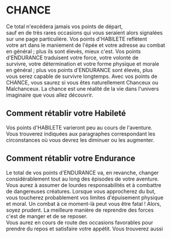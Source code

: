 # CHANCE
Ce total n'excédera jamais vos points de départ,  
sauf en de très rares occasions qui vous seraient alors signalées  
sur une page particulière. Vos points d'HABlLETE reflètent  
votre art dans le maniement de l'épée et votre adresse au combat  
en général ; plus ils sont élevés, mieux c'est. Vos points  
d'ENDURANCE traduisent votre force, votre volonté de  
survivre, votre détermination et votre forme physique et morale  
en général ; plus vos points d'ENDURANCE sont élevés, plus  
vous serez capable de survivre longtemps. Avec vos points de  
CHANCE, vous saurez si vous êtes naturellement Chanceux ou  
Malchanceux. La chance est une réalité de la vie dans l'univers  
imaginaire que vous allez découvrir.  

## Comment rétablir votre Habileté
Vos points d'HABlLETE varieront peu au cours de l'aventure.  
Vous trouverez indiquées aux paragraphes correspondant les  
circonstances où vous devrez les diminuer ou les augmenter.  

## Comment rétablir votre Endurance
Le total de vos points d'ENDURANCE va, en revanche, changer  
considérablement tout au long des épisodes de votre aventure.  
Vous aurez à assumer de lourdes responsabilités et à combattre  
de dangereuses créatures. Lorsque vous approcherez du but,  
vous toucherez probablement vos limites d'épuisement physique  
et moral. Un combat à ce moment-là peut vous être fatal ! Alors,  
soyez prudent. La meilleure manière de reprendre des forces  
c'est de manger et de se reposer.  
Vous aurez en cours de route des occasions favorables pour  
prendre du repos et satisfaire votre appétit. Vous trouverez aussi